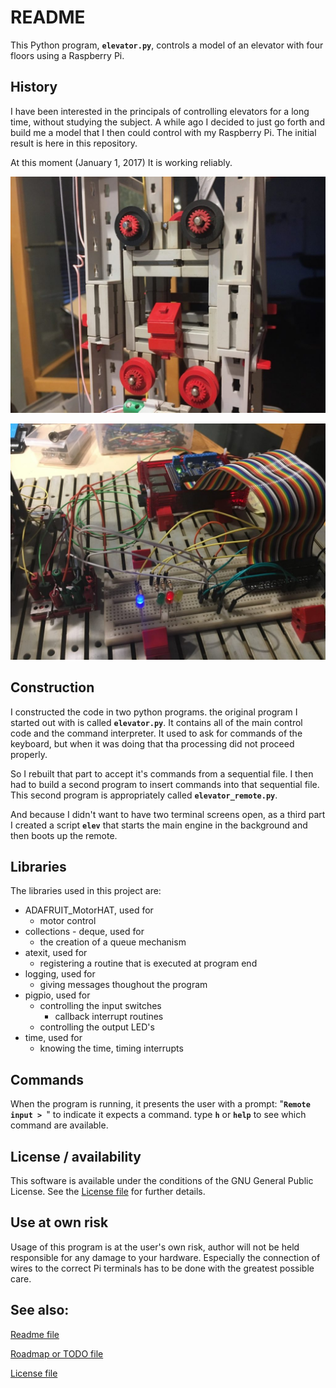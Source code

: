 # README
This Python program, **`elevator.py`**, controls a model of an elevator with four floors using a Raspberry Pi.

## History
I have been interested in the principals of controlling elevators for a long time, without studying the subject. A while ago I decided to just go forth and build me a model that I then could control with my Raspberry Pi. The initial result is here in this repository.

At this moment (January 1, 2017) It is working reliably.

![The cabin](./gfx/20161231_07_elevator_cabin.jpg "construction of the cabin")

![Raspberry Pi ](./gfx/20161231_Motor_HAT.jpg "the control section")

## Construction
I constructed the code in two python programs. the original program I started out with is called **`elevator.py`**. It contains all of the main control code and the command interpreter. It used to ask for commands of the keyboard, but when it was doing that tha processing did not proceed properly.

So I rebuilt that part to accept it's commands from a sequential file. I then had to build a second program to insert commands into that sequential file. This second program is appropriately called **`elevator_remote.py`**.

And because I didn't want to have two terminal screens open, as a third part I created a script **`elev`** that starts the main engine in the background and then boots up the remote.

## Libraries
The libraries used in this project are:
* ADAFRUIT_MotorHAT, used for
	* motor control
* collections - deque, used for
	* the creation of a queue mechanism
* atexit, used for
	* registering a routine that is executed at program end
* logging, used for
	* giving messages thoughout the program
* pigpio, used for
	* controlling the input switches
		* callback interrupt routines
	* controlling the output LED's
* time, used for
	* knowing the time, timing interrupts


## Commands
When the program is running, it presents the user with a prompt: "**`Remote input > `**" to indicate it expects a command. type **`h`** or **`help`** to see which command are available.

## License / availability
This software is available under the conditions of the GNU General Public License. 
See the [License file](./LICENSE) for further details.

## Use at own risk
Usage of this program is at the user's own risk, author will not be held responsible for any damage to your hardware. Especially the connection of wires to the correct Pi terminals has to be done with the greatest possible care.

## See also:
[Readme file](./README.md)

[Roadmap or TODO file](./TODO.md)

[License file](./LICENSE)
